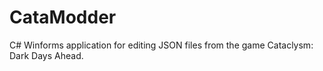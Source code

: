 CataModder
==========

C# Winforms application for editing JSON files from the game Cataclysm: Dark Days Ahead.
